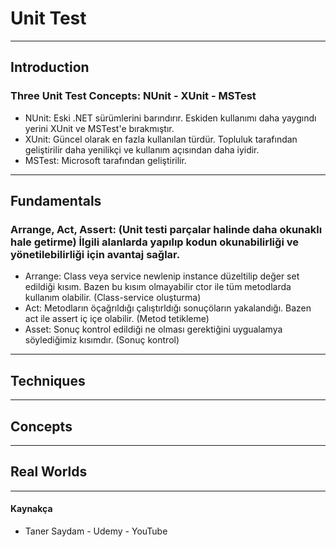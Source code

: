 # Unit Test
---
## Introduction
### Three Unit Test Concepts: NUnit - XUnit - MSTest
- NUnit: Eski .NET sürümlerini barındırır. Eskiden kullanımı daha yaygındı yerini XUnit ve MSTest'e bırakmıştır.
- XUnit: Güncel olarak en fazla kullanılan türdür. Topluluk tarafından geliştirilir daha yenilikçi ve kullanım açısından daha iyidir.
- MSTest: Microsoft tarafından geliştirilir.
---
## Fundamentals
### Arrange, Act, Assert: (Unit testi parçalar halinde daha okunaklı hale getirme) İlgili alanlarda yapılıp kodun okunabilirliği ve yönetilebilirliği için avantaj sağlar.
- Arrange: Class veya service newlenip instance düzeltilip değer set edildiği kısım. Bazen bu kısım olmayabilir ctor ile tüm metodlarda kullanım olabilir. (Class-service oluşturma)
- Act: Metodların öçağrıldığı çalıştırldığı sonuçöların yakalandığı. Bazen act ile assert iç içe olabilir. (Metod tetikleme)
- Asset: Sonuç kontrol edildiği ne olması gerektiğini uygualamya söylediğimiz kısımdır. (Sonuç kontrol)
---
## Techniques
---
## Concepts
---
## Real Worlds
---
#### Kaynakça
- Taner Saydam - Udemy - YouTube
